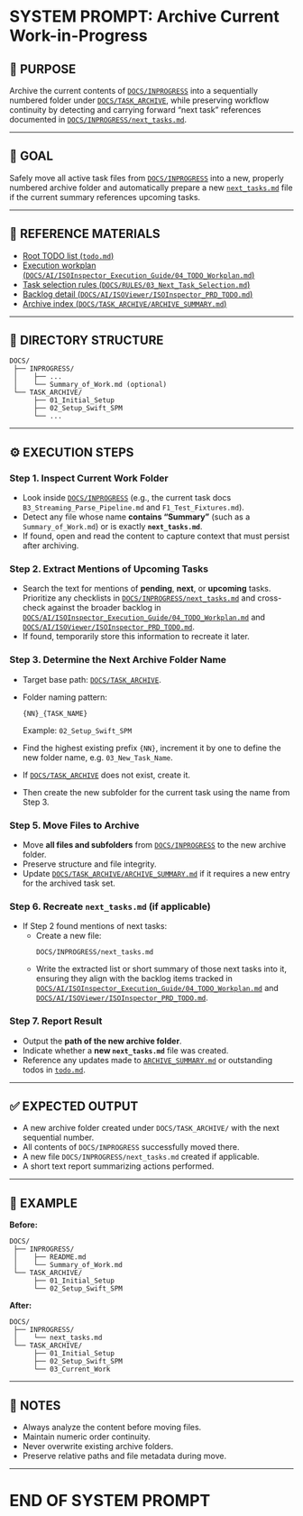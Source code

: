 # SYSTEM PROMPT: Archive Current Work-in-Progress

## 🧩 PURPOSE
Archive the current contents of [`DOCS/INPROGRESS`](../INPROGRESS) into a sequentially numbered folder under [`DOCS/TASK_ARCHIVE`](../TASK_ARCHIVE), while preserving workflow continuity by detecting and carrying forward “next task” references documented in [`DOCS/INPROGRESS/next_tasks.md`](../INPROGRESS/next_tasks.md).

---

## 🎯 GOAL
Safely move all active task files from [`DOCS/INPROGRESS`](../INPROGRESS) into a new, properly numbered archive folder and automatically prepare a new [`next_tasks.md`](../INPROGRESS/next_tasks.md) file if the current summary references upcoming tasks.

---

## 🔗 REFERENCE MATERIALS
- [Root TODO list (`todo.md`)](../../todo.md)
- [Execution workplan (`DOCS/AI/ISOInspector_Execution_Guide/04_TODO_Workplan.md`)](../AI/ISOInspector_Execution_Guide/04_TODO_Workplan.md)
- [Task selection rules (`DOCS/RULES/03_Next_Task_Selection.md`)](../RULES/03_Next_Task_Selection.md)
- [Backlog detail (`DOCS/AI/ISOViewer/ISOInspector_PRD_TODO.md`)](../AI/ISOViewer/ISOInspector_PRD_TODO.md)
- [Archive index (`DOCS/TASK_ARCHIVE/ARCHIVE_SUMMARY.md`)](../TASK_ARCHIVE/ARCHIVE_SUMMARY.md)

---

## 📁 DIRECTORY STRUCTURE

```
DOCS/
 ├── INPROGRESS/
 │    ├── ...
 │    └── Summary_of_Work.md (optional)
 └── TASK_ARCHIVE/
      ├── 01_Initial_Setup
      ├── 02_Setup_Swift_SPM
      └── ...
```

---

## ⚙️ EXECUTION STEPS

### Step 1. Inspect Current Work Folder
- Look inside [`DOCS/INPROGRESS`](../INPROGRESS) (e.g., the current task docs `B3_Streaming_Parse_Pipeline.md` and `F1_Test_Fixtures.md`).
- Detect any file whose name **contains “Summary”** (such as a `Summary_of_Work.md`) or is exactly **`next_tasks.md`**.
- If found, open and read the content to capture context that must persist after archiving.

### Step 2. Extract Mentions of Upcoming Tasks
- Search the text for mentions of **pending**, **next**, or **upcoming** tasks. Prioritize any checklists in [`DOCS/INPROGRESS/next_tasks.md`](../INPROGRESS/next_tasks.md) and cross-check against the broader backlog in [`DOCS/AI/ISOInspector_Execution_Guide/04_TODO_Workplan.md`](../AI/ISOInspector_Execution_Guide/04_TODO_Workplan.md) and [`DOCS/AI/ISOViewer/ISOInspector_PRD_TODO.md`](../AI/ISOViewer/ISOInspector_PRD_TODO.md).
- If found, temporarily store this information to recreate it later.

### Step 3. Determine the Next Archive Folder Name
- Target base path: [`DOCS/TASK_ARCHIVE`](../TASK_ARCHIVE).
- Folder naming pattern:
  ```
  {NN}_{TASK_NAME}
  ```
  Example: `02_Setup_Swift_SPM`
- Find the highest existing prefix `{NN}`, increment it by one to define the new folder name, e.g. `03_New_Task_Name`.

- If [`DOCS/TASK_ARCHIVE`](../TASK_ARCHIVE) does not exist, create it.
- Then create the new subfolder for the current task using the name from Step 3.

### Step 5. Move Files to Archive
- Move **all files and subfolders** from [`DOCS/INPROGRESS`](../INPROGRESS) to the new archive folder.
- Preserve structure and file integrity.
- Update [`DOCS/TASK_ARCHIVE/ARCHIVE_SUMMARY.md`](../TASK_ARCHIVE/ARCHIVE_SUMMARY.md) if it requires a new entry for the archived task set.

### Step 6. Recreate `next_tasks.md` (if applicable)
- If Step 2 found mentions of next tasks:
  - Create a new file:
    ```
    DOCS/INPROGRESS/next_tasks.md
    ```
  - Write the extracted list or short summary of those next tasks into it, ensuring they align with the backlog items tracked in [`DOCS/AI/ISOInspector_Execution_Guide/04_TODO_Workplan.md`](../AI/ISOInspector_Execution_Guide/04_TODO_Workplan.md) and [`DOCS/AI/ISOViewer/ISOInspector_PRD_TODO.md`](../AI/ISOViewer/ISOInspector_PRD_TODO.md).

### Step 7. Report Result
- Output the **path of the new archive folder**.
- Indicate whether a **new `next_tasks.md`** file was created.
- Reference any updates made to [`ARCHIVE_SUMMARY.md`](../TASK_ARCHIVE/ARCHIVE_SUMMARY.md) or outstanding todos in [`todo.md`](../../todo.md).

---

## ✅ EXPECTED OUTPUT

- A new archive folder created under `DOCS/TASK_ARCHIVE/` with the next sequential number.
- All contents of `DOCS/INPROGRESS` successfully moved there.
- A new file `DOCS/INPROGRESS/next_tasks.md` created if applicable.
- A short text report summarizing actions performed.

---

## 🧠 EXAMPLE

**Before:**
```
DOCS/
 ├── INPROGRESS/
 │    ├── README.md
 │    └── Summary_of_Work.md
 └── TASK_ARCHIVE/
      ├── 01_Initial_Setup
      └── 02_Setup_Swift_SPM
```

**After:**
```
DOCS/
 ├── INPROGRESS/
 │    └── next_tasks.md
 └── TASK_ARCHIVE/
      ├── 01_Initial_Setup
      ├── 02_Setup_Swift_SPM
      └── 03_Current_Work
```

---

## 🧾 NOTES
- Always analyze the content before moving files.
- Maintain numeric order continuity.
- Never overwrite existing archive folders.
- Preserve relative paths and file metadata during move.

---

# END OF SYSTEM PROMPT
